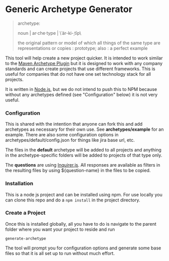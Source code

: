 # Generic Archetype Generator #

> archetype: 
>
> noun | ar·che·type | \ˈär-ki-ˌtīp\
>
> the original pattern or model of which all things of the same type are representations or copies :  prototype; also :  a perfect example 

This tool will help create a new project quicker.
It is intended to work similar to the [Maven Archetype Plugin](https://maven.apache.org/guides/introduction/introduction-to-archetypes.html)
but it is designed to work with any company standards and can create projects that use different frameworks. This is useful for companies that do not have one set technology stack for all projects.

It is written in [Node.js](https://nodejs.org/), but we do not intend to push this to NPM because without any archetypes defined (see "Configuration" below) it is not very useful. 


### Configuration ###
This is shared with the intention that anyone can fork this and add archetypes as necessary for their own use. See **archetypes/example** for an example. There are also some configuration options in archetypes/default/config.json for things like jira base url, etc. 

The files in the **default** archetype will be added to all projects and anything in the archetype-specific folders will be added to projects of that type only. 

The **questions** are using [Inquirer.js](https://github.com/SBoudrias/Inquirer.js). All responses are available as filters in the resulting files by using ${question-name} in the files to be copied.


### Installation ###
This is a node js project and can be installed using npm. For use locally you can clone this repo and do a ```npm install``` in the project directory.


### Create a Project ###

Once this is installed globally, all you have to do is navigate to the parent folder where you want your project to reside and run
```
generate-archetype
```
The tool will prompt you for configuration options and generate some base files so that it is all set up to run without much effort.
